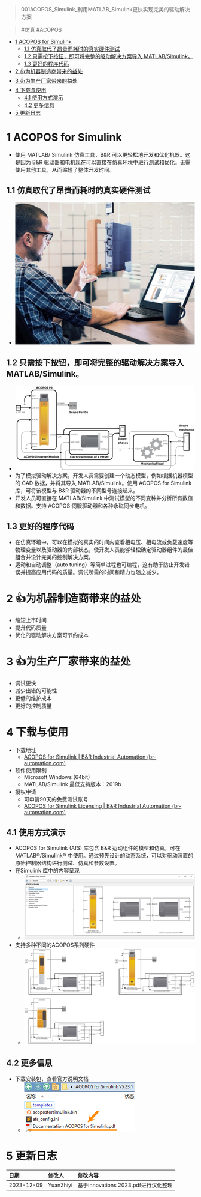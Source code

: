 > 001ACOPOS_Simulink_利用MATLAB_Simulink更快实现完美的驱动解决方案

> #仿真 #ACOPOS

- [1 ACOPOS for Simulink](#1%20ACOPOS%20for%20Simulink)
	- [1.1 仿真取代了昂贵而耗时的真实硬件测试](#1.1%20%E4%BB%BF%E7%9C%9F%E5%8F%96%E4%BB%A3%E4%BA%86%E6%98%82%E8%B4%B5%E8%80%8C%E8%80%97%E6%97%B6%E7%9A%84%E7%9C%9F%E5%AE%9E%E7%A1%AC%E4%BB%B6%E6%B5%8B%E8%AF%95)
	- [1.2 只需按下按钮，即可将完整的驱动解决方案导入 MATLAB/Simulink。](#1.2%20%E5%8F%AA%E9%9C%80%E6%8C%89%E4%B8%8B%E6%8C%89%E9%92%AE%EF%BC%8C%E5%8D%B3%E5%8F%AF%E5%B0%86%E5%AE%8C%E6%95%B4%E7%9A%84%E9%A9%B1%E5%8A%A8%E8%A7%A3%E5%86%B3%E6%96%B9%E6%A1%88%E5%AF%BC%E5%85%A5%20MATLAB/Simulink%E3%80%82)
	- [1.3 更好的程序代码](#1.3%20%E6%9B%B4%E5%A5%BD%E7%9A%84%E7%A8%8B%E5%BA%8F%E4%BB%A3%E7%A0%81)
- [2 👍为机器制造商带来的益处](#2%20%F0%9F%91%8D%E4%B8%BA%E6%9C%BA%E5%99%A8%E5%88%B6%E9%80%A0%E5%95%86%E5%B8%A6%E6%9D%A5%E7%9A%84%E7%9B%8A%E5%A4%84)
- [3 👍为生产厂家带来的益处](#3%20%F0%9F%91%8D%E4%B8%BA%E7%94%9F%E4%BA%A7%E5%8E%82%E5%AE%B6%E5%B8%A6%E6%9D%A5%E7%9A%84%E7%9B%8A%E5%A4%84)
- [4 下载与使用](#4%20%E4%B8%8B%E8%BD%BD%E4%B8%8E%E4%BD%BF%E7%94%A8)
	- [4.1 使用方式演示](#4.1%20%E4%BD%BF%E7%94%A8%E6%96%B9%E5%BC%8F%E6%BC%94%E7%A4%BA)
	- [4.2 更多信息](#4.2%20%E6%9B%B4%E5%A4%9A%E4%BF%A1%E6%81%AF)
- [5 更新日志](#5%20%E6%9B%B4%E6%96%B0%E6%97%A5%E5%BF%97)

# 1 ACOPOS for Simulink

- 使用 MATLAB/ Simulink 仿真工具，B&R 可以更轻松地开发和优化机器。这是因为 B&R 驱动器和电机现在可以直接在仿真环境中进行测试和优化。无需使用其他工具，从而缩短了整体开发时间。

## 1.1 仿真取代了昂贵而耗时的真实硬件测试

- ![](FILES/001ACOPOS_Simulink_利用MATLAB_Simulink更快实现完美的驱动解决方案/image-20231209154455802.png)

## 1.2 只需按下按钮，即可将完整的驱动解决方案导入 MATLAB/Simulink。

- ![](FILES/001ACOPOS_Simulink_利用MATLAB_Simulink更快实现完美的驱动解决方案/image-20231209154540685.png)
- 为了模拟驱动解决方案，开发人员需要创建一个动态模型，例如根据机器模型的 CAD 数据，并将其导入 MATLAB/Simulink。使用 ACOPOS for Simulink 库，可将该模型与 B&R 驱动器的不同型号连接起来。
- 开发人员可直接在 MATLAB/Simulink 中测试模型的不同变种并分析所有数值和数据。支持 ACOPOS 伺服驱动器和各种永磁同步电机。

## 1.3 更好的程序代码

- 在仿真环境中，可以在模拟的真实的时间内查看相电压、相电流或负载速度等物理变量以及驱动器的内部状态，使开发人员能够轻松确定驱动器组件的最佳组合并设计完美的控制解决方案。
- 运动和自动调整（auto tuning）等简单过程也可编程，这有助于防止开发错误并提高应用代码的质量。调试所需的时间和精力也随之减少。

# 2 👍为机器制造商带来的益处

- 缩短上市时间
- 提升代码质量
- 优化的驱动解决方案可节约成本

# 3 👍为生产厂家带来的益处

- 调试更快
- 减少出错的可能性
- 更低的维护成本
- 更好的控制质量

# 4 下载与使用

- 下载地址
    - [ACOPOS for Simulink | B&R Industrial Automation (br-automation.com)](https://www.br-automation.com/en/downloads/software/simulation/libraries-for-matlabsimulink/acopos-for-simulink/)
- 软件使用限制
    - Microsoft Windows (64bit)
    - MATLAB/Simulink 最低支持版本：2019b
- 授权申请
    - 可申请90天的免费测试账号
    - [ACOPOS for Simulink Licensing | B&R Industrial Automation (br-automation.com)](https://www.br-automation.com/en/service/software-registration/acopos-for-simulink-licensing/)

## 4.1 使用方式演示

- ACOPOS for Simulink (AfS) 库包含 B&R 运动组件的模型和仿真，可在 MATLAB®/Simulink® 中使用。通过预先设计的动态系统，可以对驱动装置的原始控制器结构进行测试、仿真和参数设置。
- 在Simulink 库中的内容呈现
    - ![](FILES/001ACOPOS_Simulink_利用MATLAB_Simulink更快实现完美的驱动解决方案/image-20231209155923657.png)
- 支持多种不同的ACOPOS系列硬件
    - ![](FILES/001ACOPOS_Simulink_利用MATLAB_Simulink更快实现完美的驱动解决方案/image-20231209160159518.png)

## 4.2 更多信息

- 下载安装包，查看官方说明文档
    - ![](FILES/001ACOPOS_Simulink_利用MATLAB_Simulink更快实现完美的驱动解决方案/image-20231209160534886.png)

# 5 更新日志

| 日期     | 修改人     | 修改内容     |
|:-----|:-----|:-----|
| 2023-12-09     | YuanZhiyi     | 基于innovations 2023.pdf进行汉化整理     |
